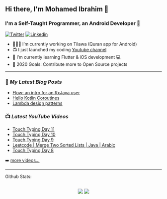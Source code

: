 ## Hi there, I'm Mohamed Ibrahim 👋

### I'm a Self-Taught Programmer, an Android Developer 🐞

[![Twitter](https://img.shields.io/badge/Twitter-1DA1F2?style=for-the-badge&logo=twitter&logoColor=white)](https://twitter.com/MohamedISoliman) [![Linkedin](https://img.shields.io/badge/LinkedIn-0077B5?style=for-the-badge&logo=linkedin&logoColor=white)](https://www.linkedin.com/in/mohamedisoliman/)

- 👨🏻‍💻 I’m currently working on Tilawa (Quran app for Android)
- 📺 I just launched my coding [Youtube channel](https://www.youtube.com/channel/UCGbugmMPs-ChfBcA81p2YZQ)
- 🌱 I’m currently learning Flutter  & iOS development 💻
- 🥅 2020 Goals: Contribute more to Open Source projects

---

### 📕 *My Latest Blog Posts*
<!-- BLOG-POST-LIST:START -->
- [Flow: an intro for an RxJava user](https://medium.com/swlh/flow-an-intro-for-an-rxjava-user-1b5b6eb21790?source=rss-865ef9ea000d------2)
- [Hello Kotlin Coroutines](https://medium.com/swlh/hello-kotlin-coroutines-4e40cb9a106c?source=rss-865ef9ea000d------2)
- [Lambda design patterns](https://blog.usejournal.com/lambda-design-patterns-d031451fccb1?source=rss-865ef9ea000d------2)
<!-- BLOG-POST-LIST:END -->

### 📺 *Latest YouTube Videos*
<!-- YOUTUBE:START -->
- [Touch Typing Day 11](https://www.youtube.com/watch?v=6zrDacXRves)
- [Touch Typing Day 10](https://www.youtube.com/watch?v=Jtyc3PyyITU)
- [Touch Typing Day 9](https://www.youtube.com/watch?v=5iMLPC9Sadg)
- [Leetcode | Merge Two Sorted Lists | Java | Arabic](https://www.youtube.com/watch?v=eNp9dhLULDI)
- [Touch Typing Day 8](https://www.youtube.com/watch?v=F_vVDnrPfFw)
<!-- YOUTUBE:END -->
➡️ [more videos...](https://www.youtube.com/channel/UCGbugmMPs-ChfBcA81p2YZQ)

---

 <summary> Github Stats: </summary>
<br>
<p align = "center">
  <img src = "https://github-readme-stats.vercel.app/api?username=mohamedisoliman&show_icons=true&theme=tokyonight&line_height=27">
  <img src = "https://github-readme-stats.vercel.app/api/top-langs/?username=mohamedisoliman&hide=css,java,html&theme=tokyonight">
</p>
